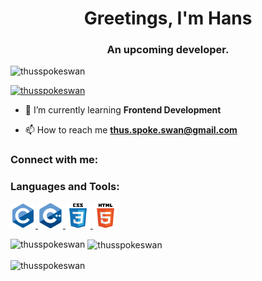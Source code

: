 <h1 align="center">Greetings, I'm Hans</h1>
<h3 align="center">An upcoming developer.</h3>

<p align="left"> <img src="https://komarev.com/ghpvc/?username=thusspokeswan&label=Profile%20views&color=0e75b6&style=flat" alt="thusspokeswan" /> </p>

<p align="left"> <a href="https://github.com/ryo-ma/github-profile-trophy"><img src="https://github-profile-trophy.vercel.app/?username=thusspokeswan" alt="thusspokeswan" /></a> </p>

- 🌱 I’m currently learning **Frontend Development**

- 📫 How to reach me **thus.spoke.swan@gmail.com**

<h3 align="left">Connect with me:</h3>
<p align="left">
</p>

<h3 align="left">Languages and Tools:</h3>
<p align="left"> <a href="https://www.cprogramming.com/" target="_blank" rel="noreferrer"> <img src="https://raw.githubusercontent.com/devicons/devicon/master/icons/c/c-original.svg" alt="c" width="40" height="40"/> </a> <a href="https://www.w3schools.com/cpp/" target="_blank" rel="noreferrer"> <img src="https://raw.githubusercontent.com/devicons/devicon/master/icons/cplusplus/cplusplus-original.svg" alt="cplusplus" width="40" height="40"/> </a> <a href="https://www.w3schools.com/css/" target="_blank" rel="noreferrer"> <img src="https://raw.githubusercontent.com/devicons/devicon/master/icons/css3/css3-original-wordmark.svg" alt="css3" width="40" height="40"/> </a> <a href="https://www.w3.org/html/" target="_blank" rel="noreferrer"> <img src="https://raw.githubusercontent.com/devicons/devicon/master/icons/html5/html5-original-wordmark.svg" alt="html5" width="40" height="40"/> </a> </p>

<p><img align="left" src="https://github-readme-stats.vercel.app/api/top-langs?username=thusspokeswan&show_icons=true&locale=en&layout=compact" alt="thusspokeswan" /></p>

<p>&nbsp;<img align="center" src="https://github-readme-stats.vercel.app/api?username=thusspokeswan&show_icons=true&locale=en" alt="thusspokeswan" /></p>

<p><img align="center" src="https://github-readme-streak-stats.herokuapp.com/?user=thusspokeswan" alt="thusspokeswan" /></p>

